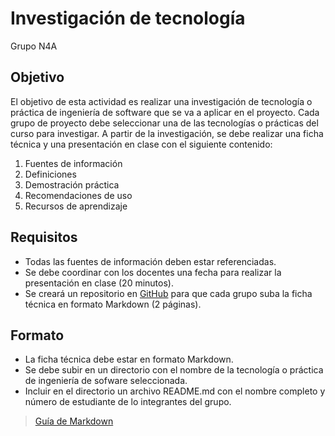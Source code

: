 # Investigación de tecnología
Grupo N4A

## Objetivo

El objetivo de esta actividad es realizar una investigación de tecnología o práctica de ingeniería de software que se va a aplicar en el proyecto. 
Cada grupo de proyecto debe seleccionar una de las tecnologías o prácticas del curso para investigar. A partir de la investigación, se debe realizar una ficha técnica y una presentación en clase con el siguiente contenido: 
1.	Fuentes de información
2.	Definiciones
3.	Demostración práctica
4.	Recomendaciones de uso
5.	Recursos de aprendizaje 

## Requisitos

- Todas las fuentes de información deben estar referenciadas.
- Se debe coordinar con los docentes una fecha para realizar la presentación en clase (20 minutos).
- Se creará un repositorio en [GitHub](http://github.com) para que cada grupo suba la ficha técnica en formato Markdown (2 páginas). 

## Formato

- La ficha técnica debe estar en formato Markdown.
- Se debe subir en un directorio con el nombre de la tecnología o práctica de ingeniería de sofware seleccionada. 
- Incluir en el directorio un archivo README.md con el nombre completo y número de estudiante de lo integrantes del grupo.

> [Guía de Markdown](https://www.markdownguide.org)
